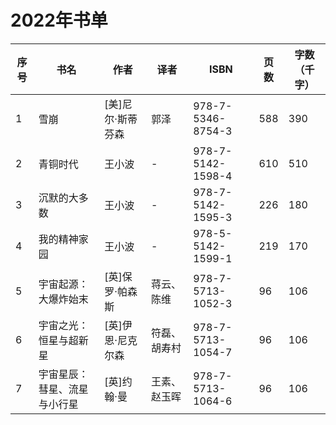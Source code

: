 # 2022年书单
|序号|书名|作者|译者|ISBN|页数|字数（千字）|
|---|---|---|---|---|---|---|
|1|雪崩|[美]尼尔·斯蒂芬森|郭泽|978-7-5346-8754-3|588|390|
|2|青铜时代|王小波|-|978-7-5142-1598-4|610|510|
|3|沉默的大多数|王小波|-|978-7-5142-1595-3|226|180|
|4|我的精神家园|王小波|-|978-5-5142-1599-1|219|170|
|5|宇宙起源：大爆炸始末|[英]保罗·帕森斯|蒋云、陈维|978-7-5713-1052-3|96|106|
|6|宇宙之光：恒星与超新星|[英]伊恩·尼克尔森|符磊、胡寿村|978-7-5713-1054-7|96|106|
|7|宇宙星辰：彗星、流星与小行星|[英]约翰·曼|王素、赵玉晖|978-7-5713-1064-6|96|106|
